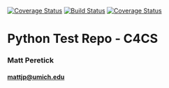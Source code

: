 [![Coverage Status](https://coveralls.io/repos/github/mattjp/c4cs-f16-rpn/badge.svg?branch=master)](https://coveralls.io/github/mattjp/c4cs-f16-rpn?branch=master)
[![Build Status](https://travis-ci.org/mattjp/c4cs-f16-rpn.svg?branch=master)](https://travis-ci.org/mattjp/c4cs-f16-rpn)
[![Coverage Status](https://coveralls.io/repos/github/mattjp/c4cs-f16-rpn/badge.svg?branch=master)](https://coveralls.io/github/mattjp/c4cs-f16-rpn?branch=master)
# Python Test Repo - C4CS
### Matt Peretick
#### mattjp@umich.edu
